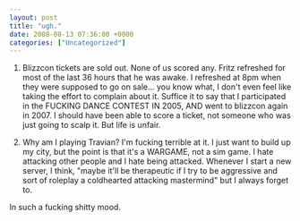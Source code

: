 ```yaml
---
layout: post
title: "ugh."
date: 2008-08-13 07:36:00 +0000
categories: ["Uncategorized"]
---
```


1. Blizzcon tickets are sold out. None of us scored any. Fritz refreshed for most of the last 36 hours that he was awake. I refreshed at 8pm when they were supposed to go on sale... you know what, I don't even feel like taking the effort to complain about it. Suffice it to say that I participated in the FUCKING DANCE CONTEST IN 2005, AND went to blizzcon again in 2007. I should have been able to score a ticket, not someone who was just going to scalp it. But life is unfair. 

2. Why am I playing Travian? I'm fucking terrible at it. I just want to build up my city, but the point is that it's a WARGAME, not a sim game. I hate attacking other people and I hate being attacked. Whenever I start a new server, I think, "maybe it'll be therapeutic if I try to be aggressive and sort of roleplay a coldhearted attacking mastermind" but I always forget to. 

In such a fucking shitty mood.